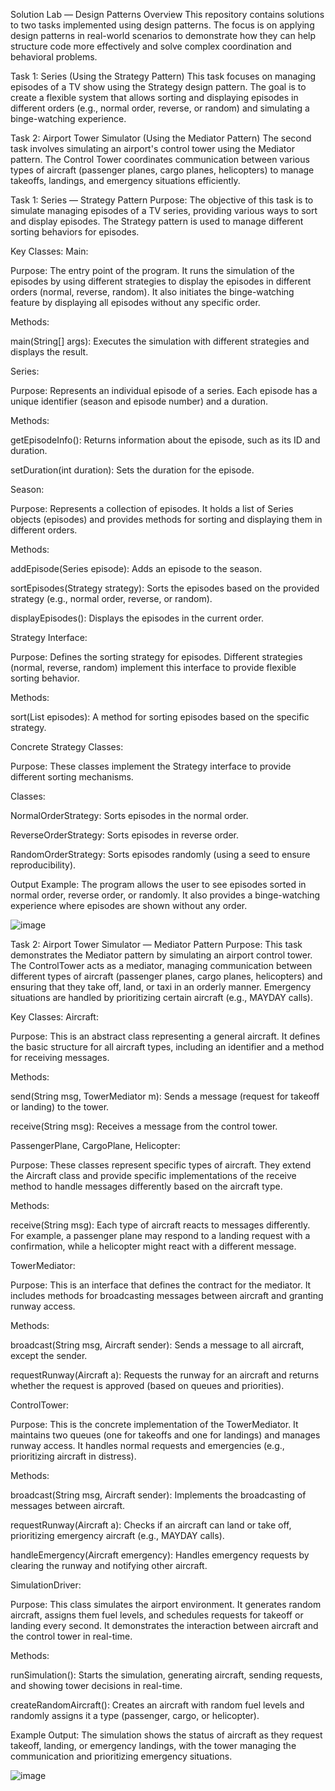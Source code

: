 Solution Lab — Design Patterns
Overview
This repository contains solutions to two tasks implemented using design patterns. The focus is on applying design patterns in real-world scenarios to demonstrate how they can help structure code more effectively and solve complex coordination and behavioral problems.


Task 1: Series (Using the Strategy Pattern)
This task focuses on managing episodes of a TV show using the Strategy design pattern. The goal is to create a flexible system that allows sorting and displaying episodes in different orders (e.g., normal order, reverse, or random) and simulating a binge-watching experience.


Task 2: Airport Tower Simulator (Using the Mediator Pattern)
The second task involves simulating an airport's control tower using the Mediator pattern. The Control Tower coordinates communication between various types of aircraft (passenger planes, cargo planes, helicopters) to manage takeoffs, landings, and emergency situations efficiently.


Task 1: Series — Strategy Pattern
Purpose:
The objective of this task is to simulate managing episodes of a TV series, providing various ways to sort and display episodes. The Strategy pattern is used to manage different sorting behaviors for episodes.

Key Classes:
Main:

Purpose: The entry point of the program. It runs the simulation of the episodes by using different strategies to display the episodes in different orders (normal, reverse, random). It also initiates the binge-watching feature by displaying all episodes without any specific order.

Methods:

main(String[] args): Executes the simulation with different strategies and displays the result.

Series:

Purpose: Represents an individual episode of a series. Each episode has a unique identifier (season and episode number) and a duration.

Methods:

getEpisodeInfo(): Returns information about the episode, such as its ID and duration.

setDuration(int duration): Sets the duration for the episode.

Season:

Purpose: Represents a collection of episodes. It holds a list of Series objects (episodes) and provides methods for sorting and displaying them in different orders.

Methods:

addEpisode(Series episode): Adds an episode to the season.

sortEpisodes(Strategy strategy): Sorts the episodes based on the provided strategy (e.g., normal order, reverse, or random).

displayEpisodes(): Displays the episodes in the current order.

Strategy Interface:

Purpose: Defines the sorting strategy for episodes. Different strategies (normal, reverse, random) implement this interface to provide flexible sorting behavior.

Methods:

sort(List<Series> episodes): A method for sorting episodes based on the specific strategy.

Concrete Strategy Classes:

Purpose: These classes implement the Strategy interface to provide different sorting mechanisms.

Classes:

NormalOrderStrategy: Sorts episodes in the normal order.

ReverseOrderStrategy: Sorts episodes in reverse order.

RandomOrderStrategy: Sorts episodes randomly (using a seed to ensure reproducibility).

Output Example:
The program allows the user to see episodes sorted in normal order, reverse order, or randomly. It also provides a binge-watching experience where episodes are shown without any order.

  ![image](https://github.com/user-attachments/assets/7d713ac4-f713-4240-b3e6-4fcf91e9e0dc)


Task 2: Airport Tower Simulator — Mediator Pattern
Purpose:
This task demonstrates the Mediator pattern by simulating an airport control tower. The ControlTower acts as a mediator, managing communication between different types of aircraft (passenger planes, cargo planes, helicopters) and ensuring that they take off, land, or taxi in an orderly manner. Emergency situations are handled by prioritizing certain aircraft (e.g., MAYDAY calls).

Key Classes:
Aircraft:

Purpose: This is an abstract class representing a general aircraft. It defines the basic structure for all aircraft types, including an identifier and a method for receiving messages.

Methods:

send(String msg, TowerMediator m): Sends a message (request for takeoff or landing) to the tower.

receive(String msg): Receives a message from the control tower.

PassengerPlane, CargoPlane, Helicopter:

Purpose: These classes represent specific types of aircraft. They extend the Aircraft class and provide specific implementations of the receive method to handle messages differently based on the aircraft type.

Methods:

receive(String msg): Each type of aircraft reacts to messages differently. For example, a passenger plane may respond to a landing request with a confirmation, while a helicopter might react with a different message.

TowerMediator:

Purpose: This is an interface that defines the contract for the mediator. It includes methods for broadcasting messages between aircraft and granting runway access.

Methods:

broadcast(String msg, Aircraft sender): Sends a message to all aircraft, except the sender.

requestRunway(Aircraft a): Requests the runway for an aircraft and returns whether the request is approved (based on queues and priorities).

ControlTower:

Purpose: This is the concrete implementation of the TowerMediator. It maintains two queues (one for takeoffs and one for landings) and manages runway access. It handles normal requests and emergencies (e.g., prioritizing aircraft in distress).

Methods:

broadcast(String msg, Aircraft sender): Implements the broadcasting of messages between aircraft.

requestRunway(Aircraft a): Checks if an aircraft can land or take off, prioritizing emergency aircraft (e.g., MAYDAY calls).

handleEmergency(Aircraft emergency): Handles emergency requests by clearing the runway and notifying other aircraft.

SimulationDriver:

Purpose: This class simulates the airport environment. It generates random aircraft, assigns them fuel levels, and schedules requests for takeoff or landing every second. It demonstrates the interaction between aircraft and the control tower in real-time.

Methods:

runSimulation(): Starts the simulation, generating aircraft, sending requests, and showing tower decisions in real-time.

createRandomAircraft(): Creates an aircraft with random fuel levels and randomly assigns it a type (passenger, cargo, or helicopter).

Example Output:
The simulation shows the status of aircraft as they request takeoff, landing, or emergency landings, with the tower managing the communication and prioritizing emergency situations.

![image](https://github.com/user-attachments/assets/1c9ce929-f772-422e-b2b7-9253dc96ab8e)




